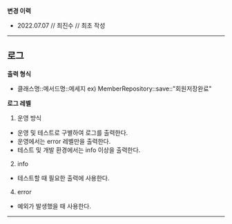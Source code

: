 **변경 이력**
- 2022.07.07 // 최진수 // 최초 작성


---

## 로그
**출력 형식**
- 클래스명::메서드명::메세지 ex) MemberRepository::save::"회원저장완료"

**로그 레벨**

1. 운영 방식
- 운영 및 테스트로 구별하여 로그를 출력한다.
- 운영에서는 error 레벨만을 출력한다. 
- 테스트 및 개발 환경에서는 info 이상을 출력한다. 

2. info
- 테스트할 때 필요한 출력에 사용한다. 

4. error
- 예외가 발생했을 때 사용한다. 

--- 